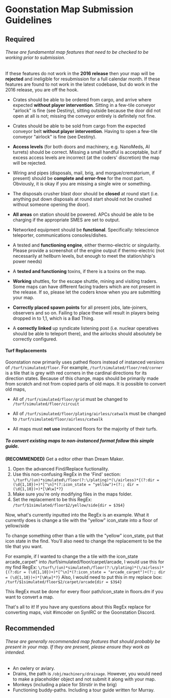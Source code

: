 # Goonstation Map Submission Guidelines

## Required

###### These are fundamental map features that need to be checked to be working prior to submission.

If these features do not work in the **2016 release** then your map will be **rejected** and ineligible for resubmission for a full calendar month. If these features are found to not work in the latest codebase, but do work in the 2016 release, you are off the hook.

- Crates should be able to be ordered from cargo, and arrive where expected **without player intervention**. Sitting in a few-tile conveyor "airlock"  is fine (see Destiny), sitting outside because the door did not open at all is not; missing the conveyor entirely is definitely not fine.

- Crates should be able to be sold from cargo from the expected conveyor belt **without player intervention**. Having to open a few-tile conveyor "airlock" is fine (see Destiny).

- **Access levels** (for both doors and machinery, e.g. NanoMeds, AI turrets) should be correct. Missing a small handful is acceptable, but if excess access levels are incorrect (at the coders' discretion) the map will be rejected.

- Wiring and pipes (disposals, mail, brig, and morgue/crematorium, if present) should be **complete and error-free** for the most part. Obviously, it is okay if you are missing a single wire or something.

- The disposals crusher blast door should be **closed** at round start (i.e. anything put down disposals at round start should not be crushed without someone opening the door).

- **All areas** on station should be powered. APCs should be able to be charging if the appropriate SMES are set to output.

- Networked equipment should be **functional**. Specifically: telescience teleporter, communications consoles/dishes.

- A tested and **functioning engine**, either thermo-electric or singularity. Please provide a screenshot of the engine output if thermo-electric (not necessarily at hellburn levels, but enough to meet the station/ship's power needs)

- A **tested and functioning** toxins, if there is a toxins on the map.

- **Working** shuttles, for the escape shuttle, mining and visiting traders. Some maps can have different facing traders which are not present in the release. If so, please let the coders know when you are submitting your map.

- **Correctly placed spawn points** for all present jobs, late-joiners, observers and so on. Failing to place these will result in players being dropped in to 1,1, which is a Bad Thing.

- A **correctly linked** up syndicate listening post (i.e. nuclear operatives should be able to teleport there), and the airlocks should absolutely be correctly configured.


####  Turf Replacements

Goonstation now primarily uses pathed floors instead of instanced versions of `/turf/simulated/floor`. For example, `/turf/simulated/floor/red/corner` is a tile that is grey with red corners in the cardinal directions for its direction states. Because of this change, maps should be primarily made from scratch and not from copied parts of old maps. It is possible to convert old maps, 

- All of `/turf/simulated/floor/grid` must be changed to `/turf/simulated/floor/circuit`

- All of `/turf/simulated/floor/plating/airless/catwalk` must be changed to `/turf/simulated/floor/airless/catwalk`

- All maps must **not use** instanced floors for the majority of their turfs.

##### To convert existing maps to non-instanced format follow this simple guide.

**(RECOMMENDED)** Get a editor other than Dream Maker.

1. Open the advanced Find/Replace fuctionality.
2. Use this non-confusing RegEx in the 'Find' section: `\/turf\/(un)*simulated\/floor(?:\/plating)*(\/airless)*{(?:dir = (\d{1,10})+)*[^\n]*(?:icon_state = "yellow")+(?:; dir = (\d{1,10})+)*[\W\w]*?}`
3. Make sure you're only modifying files in the maps folder.
4. Set the replacement to be this RegEx: `/turf/$1simulated/floor$2/yellow/side{dir = $3$4}`

Now, what's currently inputted into the RegEx is an example.
What it currently does is change a tile with the "yellow" icon_state into a floor of yellow/side

To change something other than a tile with the "yellow" icon_state, put that icon state in the find.
You'll also need to change the replacement to be the tile that you want.

For example, if I wanted to change the a tile with the icon_state arcade_carpet" into /turf/simulated/floor/carpet/arcade, I would use this for my find RegEx:
`\/turf\/(un)*simulated\/floor(?:\/plating)*(\/airless)*{(?:dir = (\d{1,10})+)*[^\n]*(?:icon_state = "arcade_carpet")+(?:; dir = (\d{1,10})+)*[\W\w]*?}`
Also, I would need to put this in my replace box:
`/turf/$1simulated/floor$2/carpet/arcade{dir = $3$4}`

This RegEx must be done for every floor path/icon_state in floors.dm if you want to convert a map.

That's all to it! If you have any questions about this RegEx replace for converting maps, visit #imcoder on SynIRC or the Goonstation Discord.

## Recommended 
###### These are generally recommended map features that should probably be present in your map. If they are present, please ensure they work as intended.
- An owlery or aviary.
- Drains, the path is `/obj/machinery/drainage`. However, you would need to make a placeholder object and not submit it along with your map.
- Monkeys (including a place for Stirstir in the brig)
- Functioning buddy-paths. Including a tour guide written for Murray.
